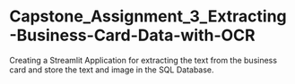 # Capstone_Assignment_3_Extracting-Business-Card-Data-with-OCR
Creating a Streamlit Application for extracting the text from the business card and store the text and image in the SQL Database.
